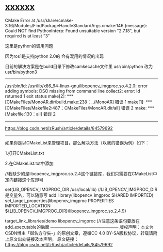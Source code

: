 # [xxxxxx](https://github.com/shu1ong/gitblog/issues/6)

CMake Error at /usr/share/cmake-3.16/Modules/FindPackageHandleStandardArgs.cmake:146 (message):
Could NOT find PythonInterp: Found unsuitable version "2.7.18", but   required is at least "3" 

这里是python的调用问题

因为ros1是支持python 2.0的 会有混用的情况的出现

目前的解决方案是在build目录下修改camkecache文件里
usr/bin/python
改为 
usr/bin/python3

---

/usr/bin/ld: /usr/lib/x86_64-linux-gnu/libopencv_imgproc.so.4.2.0: error adding symbols: DSO missing from command line
collect2: error: ld returned 1 exit status
make[2]: *** [CMakeFiles/MonoAR.dir/build.make:238：../MonoAR] 错误 1
make[1]: *** [CMakeFiles/Makefile2:487：CMakeFiles/MonoAR.dir/all] 错误 2
make: *** [Makefile:130：all] 错误 2


---

https://blog.csdn.net/lzRush/article/details/84579692

---

如果你是以CMakeList来管理项目，那么解决方法（以我的错误为例）如下：

1.打开CMakeList.txt

2.在CMakeList.txt中添加

//我缺少的是libopencv_imgproc.so.2.4这个链接库，我们只需要在CMakeList中定向链接这个库即可

set(LIB_OPENCV_IMGPROC_DIR /usr/local/lib)   //LIB_OPENCV_IMGPROC_DIR是变量名，可以随意写
add_library(libopencv_imgproc SHARED IMPORTED)
set_target_properties(libopencv_imgproc PROPERTIES IMPORTED_LOCATION ${LIB_OPENCV_IMGPROC_DIR}/libopencv_imgproc.so.2.4.9)

target_link_libraries(demo  libopencv_imgproc )//注意这条语句要放在add_executable的后面
————————————————
版权声明：本文为CSDN博主「御名方守矢-」的原创文章，遵循CC 4.0 BY-SA版权协议，转载请附上原文出处链接及本声明。
原文链接：https://blog.csdn.net/lzRush/article/details/84579692